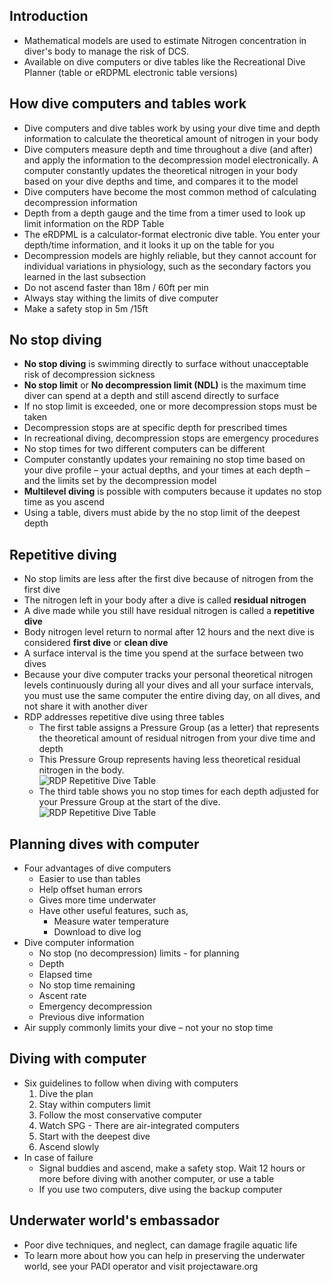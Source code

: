 ## Introduction
* Mathematical models are used to estimate Nitrogen concentration in diver's body to manage the risk of DCS.
* Available on dive computers or dive tables like the Recreational Dive Planner (table or eRDPML electronic table versions)
## How dive computers and tables work
* Dive computers and dive tables work by using your dive time and depth information to calculate the theoretical amount of nitrogen in your body
* Dive computers measure depth and time throughout a dive (and after) and apply the information to the decompression model electronically. A computer constantly updates the theoretical nitrogen in your body based on your dive depths and time, and compares it to the model
* Dive computers have become the most common method of calculating decompression information
* Depth from a depth gauge and the time from a timer used to look up limit information on the RDP Table 
* The eRDPML is a calculator-format electronic dive table. You enter your depth/time information, and it looks it up on the table for you
* Decompression models are highly reliable, but they cannot account for individual variations in physiology, such as the secondary factors you learned in the last subsection
* Do not ascend faster than 18m / 60ft per min
* Always stay withing the limits of dive computer
* Make a safety stop in 5m /15ft

## No stop diving
* **No stop diving** is swimming directly to surface without unacceptable risk of decompression sickness
* **No stop limit** or **No decompression limit (NDL)** is the maximum time diver can spend at a depth and still ascend directly to surface
* If no stop limit is exceeded, one or more decompression stops must be taken
* Decompression stops are at specific depth for prescribed times
* In recreational diving, decompression stops are emergency procedures
* No stop times for two different computers can be different
* Computer constantly updates your remaining no stop time based on your dive profile – your actual depths, and your times at each depth – and the limits set by the decompression model
* **Multilevel diving** is possible with computers because it updates no stop time as you ascend
* Using a table, divers must abide by the no stop limit of the deepest depth

## Repetitive diving
* No stop limits are less after the first dive because of nitrogen from the first dive
* The nitrogen left in your body after a dive is called **residual nitrogen**
* A dive made while you still have residual nitrogen is called a **repetitive dive**
* Body nitrogen level return to normal after 12 hours and the next dive is considered **first dive** or **clean dive**
* A surface interval is the time you spend at the surface between two dives
* Because your dive computer tracks your personal theoretical nitrogen levels continuously during all your dives and all your surface intervals, you must use the same computer the entire diving day, on all dives, and not share it with another diver
* RDP addresses repetitive dive using three tables
	- The first table assigns a Pressure Group (as a letter) that represents the theoretical amount of residual nitrogen from your dive time and depth  
	- This Pressure Group represents having less theoretical residual nitrogen in the body.  
![RDP Repetitive Dive Table](images/rdp-repetitive1.png)
	- The third table shows you no stop times for each depth adjusted for your Pressure Group at the start of the dive.
![RDP Repetitive Dive Table](images/rdp-repetitive2.png)

## Planning dives with computer 
* Four advantages of dive computers
	- Easier to use than tables
	- Help offset human errors
	- Gives more time underwater
	- Have other useful features, such as,
		* Measure water temperature
		* Download to dive log
* Dive computer information
	- No stop (no decompression) limits - for planning
	- Depth
	- Elapsed time
	- No stop time remaining
	- Ascent rate
	- Emergency decompression
	- Previous dive information
* Air supply commonly limits your dive – not your no stop time

## Diving with computer
* Six guidelines to follow when diving with computers
	1. Dive the plan
	2. Stay within computers limit
	3. Follow the most conservative computer
	4. Watch SPG - There are air-integrated computers
	5. Start with the deepest dive
	6. Ascend slowly
* In case of failure
	- Signal buddies and ascend, make a safety stop. Wait 12 hours or more before diving with another computer, or use a table
	- If you use two computers, dive using the backup computer
## Underwater world's embassador
* Poor dive techniques, and neglect, can damage fragile aquatic life
* To learn more about how you can help in preserving the underwater world, see your PADI operator and visit projectaware.org
